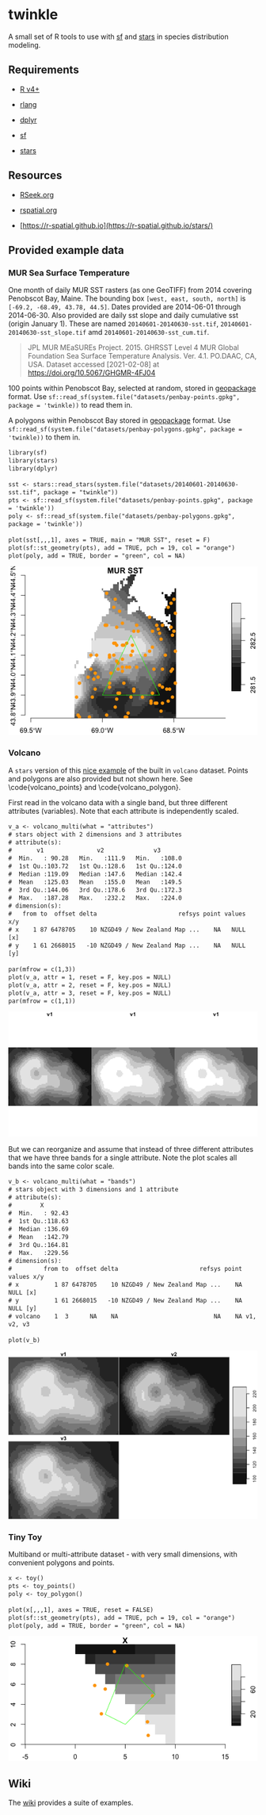 # twinkle

A small set of R tools to use with [sf](https://CRAN.R-project.org/package=sf) and [stars](https://CRAN.R-project.org/package=stars) in species distribution modeling.

## Requirements
 
 + [R v4+](https://www.r-project.org/)
 
 + [rlang](https://CRAN.R-project.org/package=rlang)
  
 + [dplyr](https://CRAN.R-project.org/package=dplyr)
 
 + [sf](https://CRAN.R-project.org/package=sf)
 
 + [stars](https://CRAN.R-project.org/package=stars)


## Resources

 + [RSeek.org](https://rseek.org/?q=stars+sf)
 
 + [rspatial.org](https://rspatial.org/)
 
 + [https://r-spatial.github.io](https://r-spatial.github.io/stars/)


## Provided example data

### MUR Sea Surface Temperature

One month of daily MUR SST rasters (as one GeoTIFF) from 2014 covering Penobscot Bay, Maine. The bounding box `[west, east, south, north]` is `[-69.2, -68.49, 43.78, 44.5]`. Dates provided are 2014-06-01 through 2014-06-30.  Also provided are daily sst slope and daily cumulative sst (origin January 1).  These are named `20140601-20140630-sst.tif`, `20140601-20140630-sst_slope.tif` amd `20140601-20140630-sst_cum.tif`.

> JPL MUR MEaSUREs Project. 2015. GHRSST Level 4 MUR Global Foundation Sea Surface Temperature Analysis. Ver. 4.1. PO.DAAC, CA, USA. Dataset accessed [2021-02-08] at https://doi.org/10.5067/GHGMR-4FJ04

100 points within Penobscot Bay, selected at random, stored in [geopackage](https://www.geopackage.org/) format. Use `sf::read_sf(system.file("datasets/penbay-points.gpkg", package = 'twinkle))` to read them in.

A polygons within Penobscot Bay stored in [geopackage](https://www.geopackage.org/) format.  Use `sf::read_sf(system.file("datasets/penbay-polygons.gpkg", package = 'twinkle))` to them in.

```
library(sf)
library(stars)
library(dplyr)

sst <- stars::read_stars(system.file("datasets/20140601-20140630-sst.tif", package = "twinkle"))
pts <- sf::read_sf(system.file("datasets/penbay-points.gpkg", package = 'twinkle'))
poly <- sf::read_sf(system.file("datasets/penbay-polygons.gpkg", package = 'twinkle'))

plot(sst[,,,1], axes = TRUE, main = "MUR SST", reset = F)
plot(sf::st_geometry(pts), add = TRUE, pch = 19, col = "orange")
plot(poly, add = TRUE, border = "green", col = NA)
```
![mur_sst](inst/images/mur_sst.png)

### Volcano

A `stars` version of this [nice example](https://waterdata.usgs.gov/blog/inlmiscmaps/) of the built in `volcano` dataset. Points and polygons are also provided but not shown here.  See \code{volcano_points} and \code{volcano_polygon}.

First read in the volcano data with a single band, but three different attributes (variables). Note that each attribute is independently scaled.
```
v_a <- volcano_multi(what = "attributes")
# stars object with 2 dimensions and 3 attributes
# attribute(s):
#       v1               v2              v3        
#  Min.   : 90.28   Min.   :111.9   Min.   :108.0  
#  1st Qu.:103.72   1st Qu.:128.6   1st Qu.:124.0  
#  Median :119.09   Median :147.6   Median :142.4  
#  Mean   :125.03   Mean   :155.0   Mean   :149.5  
#  3rd Qu.:144.06   3rd Qu.:178.6   3rd Qu.:172.3  
#  Max.   :187.28   Max.   :232.2   Max.   :224.0  
# dimension(s):
#   from to  offset delta                       refsys point values x/y
# x    1 87 6478705    10 NZGD49 / New Zealand Map ...    NA   NULL [x]
# y    1 61 2668015   -10 NZGD49 / New Zealand Map ...    NA   NULL [y]

par(mfrow = c(1,3))
plot(v_a, attr = 1, reset = F, key.pos = NULL)
plot(v_a, attr = 2, reset = F, key.pos = NULL)
plot(v_a, attr = 3, reset = F, key.pos = NULL)
par(mfrow = c(1,1))
```
![volcano_attributes](inst/images/volcano_attributes.png)

But we can reorganize and assume that instead of three different attributes that we have three bands for a single attribute.  Note the plot scales all bands into the same color scale.
```
v_b <- volcano_multi(what = "bands")
# stars object with 3 dimensions and 1 attribute
# attribute(s):
#        X         
#  Min.   : 92.43  
#  1st Qu.:118.63  
#  Median :136.69  
#  Mean   :142.79  
#  3rd Qu.:164.81  
#  Max.   :229.56  
# dimension(s):
#         from to  offset delta                       refsys point     values x/y
# x          1 87 6478705    10 NZGD49 / New Zealand Map ...    NA       NULL [x]
# y          1 61 2668015   -10 NZGD49 / New Zealand Map ...    NA       NULL [y]
# volcano    1  3      NA    NA                           NA    NA v1, v2, v3    

plot(v_b)
```
![volcano_bands](inst/images/volcano_bands.png)


### Tiny Toy

Multiband or multi-attribute dataset - with very small dimensions, with convenient polygons and points.

```
x <- toy() 
pts <- toy_points()
poly <- toy_polygon()

plot(x[,,,1], axes = TRUE, reset = FALSE)
plot(sf::st_geometry(pts), add = TRUE, pch = 19, col = "orange")
plot(poly, add = TRUE, border = "green", col = NA)
```
![toy-points-polygon](inst/images/toy-points-polygon.png)

## Wiki

The [wiki](https://github.com/BigelowLab/twinkle/wiki) provides a suite of examples.


